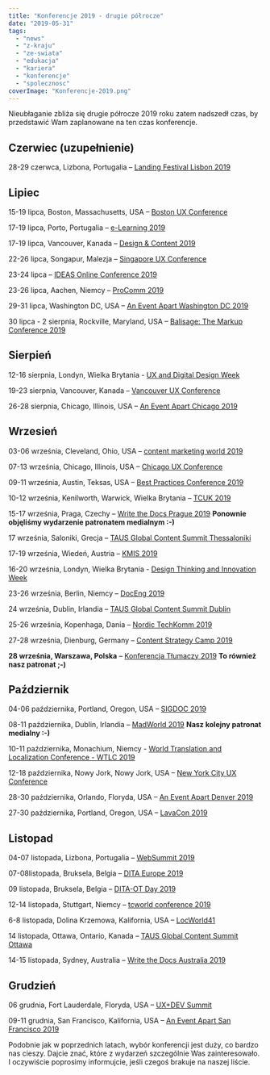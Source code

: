 ```yaml
---
title: "Konferencje 2019 - drugie półrocze"
date: "2019-05-31"
tags:
  - "news"
  - "z-kraju"
  - "ze-swiata"
  - "edukacja"
  - "kariera"
  - "konferencje"
  - "spolecznosc"
coverImage: "Konferencje-2019.png"
---
```


Nieubłaganie zbliża się drugie półrocze 2019 roku zatem nadszedł czas, by
przedstawić Wam zaplanowane na ten czas konferencje.

## **Czerwiec (uzupełnienie)**

28-29 czerwca, Lizbona, Portugalia –
[Landing Festival Lisbon 2019](https://landingfestival.com/)

## **Lipiec**

15-19 lipca, Boston, Massachusetts, USA
– [Boston UX Conference](https://www.nngroup.com/training/boston/)

17-19 lipca, Porto, Portugalia –
[e-Learning 2019](https://www.elearning-conf.org/)

17-19 lipca, Vancouver, Kanada –
[Design & Content 2019](https://content.design/)

22-26 lipca, Songapur, Malezja –
[Singapore UX Conference](https://www.nngroup.com/training/singapore/)

23-24 lipca –
[IDEAS Online Conference 2019](https://ideas.infomanagementcenter.com/)

23-26 lipca, Aachen, Niemcy – [ProComm 2019](https://attend.ieee.org/procomm/)

29-31 lipca, Washington DC, USA –
[An Event Apart Washington DC 2019](https://aneventapart.com/event/washington-dc-2019)

30 lipca - 2 sierpnia, Rockville, Maryland, USA –
[Balisage: The Markup Conference 2019](http://www.balisage.net/)

## **Sierpień**

12-16 sierpnia, Londyn, Wielka Brytania -
[UX and Digital Design Week](https://futurelondonacademy.co.uk/en/course/ux-and-digital-design)

19-23 sierpnia, Vancouver, Kanada –
[Vancouver UX Conference](https://www.nngroup.com/training/vancouver/)

26-28 sierpnia, Chicago, Illinois, USA –
[An Event Apart Chicago 2019](https://aneventapart.com/event/chicago-2019)

## **Wrzesień**

03-06 września, Cleveland, Ohio, USA –
[content marketing world 2019](https://www.contentmarketingworld.com/)

07-13 września, Chicago, Illinois, USA –
[Chicago UX Conference](https://www.nngroup.com/training/chicago/)

09-11 września, Austin, Teksas, USA –
[Best Practices Conference 2019](https://bp.infomanagementcenter.com/)

10-12 września, Kenilworth, Warwick, Wielka Brytania –
[TCUK 2019](http://technicalcommunicationuk.com/)

15-17 września, Praga, Czechy –
[Write the Docs Prague 2019](http://www.writethedocs.org/conf/prague/2019/)
**Ponownie objęliśmy wydarzenie patronatem medialnym :-)**

17 września, Saloniki, Grecja –
[TAUS Global Content Summit Thessaloniki](https://www.taus.net/events/summits/72-taus-global-content-summit-thessaloniki)

17-19 września, Wiedeń, Austria – [KMIS 2019](http://www.kmis.ic3k.org/)

16-20 września, Londyn, Wielka Brytania -
[Design Thinking and Innovation Week](https://futurelondonacademy.co.uk/en/course/design-thinking-and-innovation)

23-26 września, Berlin, Niemcy –
[DocEng 2019](https://doceng.org/doceng2019/index)

24 września, Dublin, Irlandia –
[TAUS Global Content Summit Dublin](https://www.taus.net/events/summits/76-taus-global-content-summit-dublin)

25-26 września, Kopenhaga, Dania –
[Nordic TechKomm 2019](https://nordic-techkomm.com/)

27-28 września, Dienburg, Germany –
[Content Strategy Camp 2019](https://www.cscamp.de/)

**28 września, Warszawa, Polska** –
[Konferencja Tłumaczy 2019](https://www.konferencjatlumaczy.pl/) **To również
nasz patronat ;-)**

## **Październik**

04-06 października, Portland, Oregon, USA –
[SIGDOC 2019](https://sigdoc.acm.org/conference/2019/)

08-11 października, Dublin, Irlandia –
[MadWorld 2019](https://www.madcapsoftware.com/conference/madworld-2019-dublin/)
**Nasz kolejny patronat medialny :-)**

10-11 października, Monachium, Niemcy -
[World Translation and Localization Conference - WTLC 2019](https://pgsolx.com/WTLC/)

12-18 października, Nowy Jork, Nowy Jork, USA –
[New York City UX Conference](https://www.nngroup.com/training/new-york-city/)

28-30 października, Orlando, Floryda, USA –
[An Event Apart Denver 2019](https://aneventapart.com/event/denver-2019)

27-30 października, Portland, Oregon, USA –
[LavaCon 2019](https://lavacon.org/2019/)

## **Listopad**

04-07 listopada, Lizbona, Portugalia – [WebSummit 2019](https://websummit.com/)

07-08listopada, Bruksela, Belgia –
[DITA Europe 2019](https://ditaeurope.infomanagementcenter.com/)

09 listopada, Bruksela, Belgia –
[DITA-OT Day 2019](https://www.oxygenxml.com/events/2019/dita-ot_day.html)

12-14 listopada, Stuttgart, Niemcy –
[tcworld conference 2019](https://conferences.tekom.de/tcworld19/registration/)

6-8 listopada, Dolina Krzemowa, Kalifornia, USA –
[LocWorld41](https://locworld.com/events/locworld41-silicon-valley-2019/)

14 listopada, Ottawa, Ontario, Kanada –
[TAUS Global Content Summit Ottawa](https://www.taus.net/events/summits/86-taus-global-content-summit-ottawa)

14-15 listopada, Sydney, Australia –
[Write the Docs Australia 2019](http://www.writethedocs.org/conf/australia/2019/)

## **Grudzień**

06 grudnia, Fort Lauderdale, Floryda, USA –
[UX+DEV Summit](https://uxdsummit.com/)

09-11 grudnia, San Francisco, Kalifornia, USA –
[An Event Apart San Francisco 2019](https://aneventapart.com/event/san-francisco-2019)

Podobnie jak w poprzednich latach, wybór konferencji jest duży, co bardzo nas
cieszy. Dajcie znać, które z wydarzeń szczególnie Was zainteresowało. I
oczywiście poprosimy informujcie, jeśli czegoś brakuje na naszej liście.
